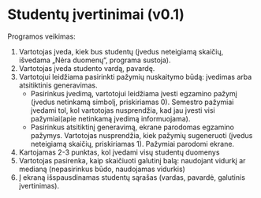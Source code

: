 # Studentų įvertinimai (v0.1)

Programos veikimas: 
1. Vartotojas įveda, kiek bus studentų (įvedus neteigiamą skaičių, išvedama „Nėra duomenų“, programa sustoja).
2. Vartotojas įveda studento vardą, pavardę.
3. Vartotojui leidžiama pasirinkti pažymių nuskaitymo būdą: įvedimas arba atsitiktinis generavimas.
   - Pasirinkus įvedimą, vartotojui leidžiama įvesti egzamino pažymį (įvedus netinkamą simbolį, priskiriamas 0). Semestro pažymiai įvedami tol, kol vartotojas nusprendžia, kad jau įvesti visi pažymiai(apie netinkamą įvedimą informuojama).
   - Pasirinkus atsitiktinį generavimą, ekrane parodomas egzamino pažymys. Vartotojas nusprendžia, kiek pažymių sugeneruoti (įvedus neteigiamą skaičių, priskiriamas 1). Pažymiai parodomi ekrane.
4. Kartojamas 2-3 punktas, kol įvedami visų studentų duomenys
5. Vartotojas pasirenka, kaip skaičiuoti galutinį balą: naudojant vidurkį ar medianą (nepasirinkus būdo, naudojamas vidurkis)
6. Į ekraną išspausdinamas studentų sąrašas (vardas, pavardė, galutinis įvertinimas).
